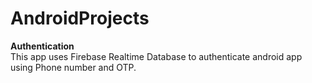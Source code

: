 # AndroidProjects

<b>Authentication</b> 
<br> This app uses Firebase Realtime Database to authenticate android app using Phone number and OTP.</br>

